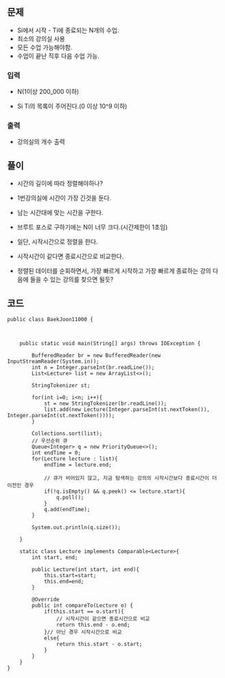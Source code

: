 ## 문제
* Si에서 시작 - Ti에 종료되는 N개의 수업.  
* 최소의 강의실 사용  
* 모든 수업 가능해야함.  
* 수업이 끝난 직후 다음 수업 가능.

### 입력
- N(1이상 200_000 이하)  
* Si Ti의 목록이 주어진다.(0 이상 10^9 이하)

### 출력
* 강의실의 개수 출력

## 풀이
* 시간의 길이에 따라 정렬해야하나?  
* 1번강의실에 시간이 가장 긴것을 둔다.  
* 남는 시간대에 맞는 시간을 구한다.  
* 브루트 포스로 구하기에는 N이 너무 크다.(시간제한이 1초임)  
* 일단, 시작시간으로 정렬을 한다.  
* 시작시간이 같다면 종료시간으로 비교한다.  

* 정렬된 데이터를 순회하면서, 가장 빠르게 시작하고 가장 빠르게 종료하는 강의 다음에 들을 수 있는 강의를 찾으면 될듯?

## 코드

```
public class BaekJoon11000 {  
  
  
  
    public static void main(String[] args) throws IOException {  
  
        BufferedReader br = new BufferedReader(new InputStreamReader(System.in));  
        int n = Integer.parseInt(br.readLine());  
        List<Lecture> list = new ArrayList<>();  
  
        StringTokenizer st;  
  
        for(int i=0; i<n; i++){  
            st = new StringTokenizer(br.readLine());  
            list.add(new Lecture(Integer.parseInt(st.nextToken()), Integer.parseInt(st.nextToken())));  
        }  
  
        Collections.sort(list);  
        // 우선순위 큐  
        Queue<Integer> q = new PriorityQueue<>();  
        int endTime = 0;  
        for(Lecture lecture : list){  
            endTime = lecture.end;  
  
            // 큐가 비어있지 않고, 지금 탐색하는 강의의 시작시간보다 종료시간이 더 이전인 경우  
            if(!q.isEmpty() && q.peek() <= lecture.start){  
                q.poll();  
            }  
            q.add(endTime);  
        }  
  
        System.out.println(q.size());  
  
    }  
  
    static class Lecture implements Comparable<Lecture>{  
        int start, end;  
  
        public Lecture(int start, int end){  
            this.start=start;  
            this.end=end;  
        }  
  
        @Override  
        public int compareTo(Lecture o) {  
            if(this.start == o.start){  
                // 시작시간이 같으면 종료시간으로 비교  
                return this.end - o.end;  
            }// 아닌 경우 시작시간으로 비교  
            else{  
                return this.start - o.start;  
            }  
        }  
    }  
}
```